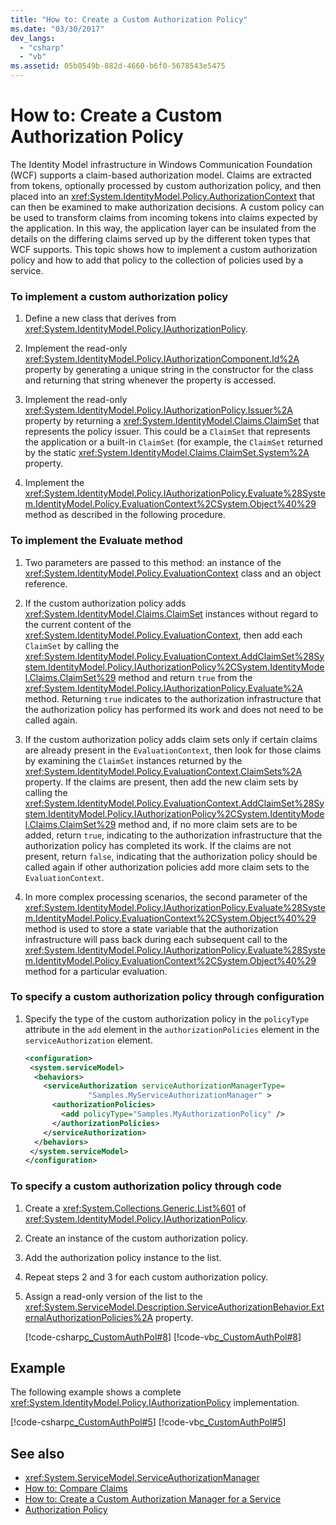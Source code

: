 ```yaml
---
title: "How to: Create a Custom Authorization Policy"
ms.date: "03/30/2017"
dev_langs: 
  - "csharp"
  - "vb"
ms.assetid: 05b0549b-882d-4660-b6f0-5678543e5475
---
```

# How to: Create a Custom Authorization Policy
The Identity Model infrastructure in Windows Communication Foundation (WCF) supports a claim-based authorization model. Claims are extracted from tokens, optionally processed by custom authorization policy, and then placed into an <xref:System.IdentityModel.Policy.AuthorizationContext> that can then be examined to make authorization decisions. A custom policy can be used to transform claims from incoming tokens into claims expected by the application. In this way, the application layer can be insulated from the details on the differing claims served up by the different token types that WCF supports. This topic shows how to implement a custom authorization policy and how to add that policy to the collection of policies used by a service.  
  
### To implement a custom authorization policy  
  
1. Define a new class that derives from <xref:System.IdentityModel.Policy.IAuthorizationPolicy>.  
  
2. Implement the read-only <xref:System.IdentityModel.Policy.IAuthorizationComponent.Id%2A> property by generating a unique string in the constructor for the class and returning that string whenever the property is accessed.  
  
3. Implement the read-only <xref:System.IdentityModel.Policy.IAuthorizationPolicy.Issuer%2A> property by returning a <xref:System.IdentityModel.Claims.ClaimSet> that represents the policy issuer. This could be a `ClaimSet` that represents the application or a built-in `ClaimSet` (for example, the `ClaimSet` returned by the static <xref:System.IdentityModel.Claims.ClaimSet.System%2A> property.  
  
4. Implement the <xref:System.IdentityModel.Policy.IAuthorizationPolicy.Evaluate%28System.IdentityModel.Policy.EvaluationContext%2CSystem.Object%40%29> method as described in the following procedure.  
  
### To implement the Evaluate method  
  
1. Two parameters are passed to this method: an instance of the <xref:System.IdentityModel.Policy.EvaluationContext> class and an object reference.  
  
2. If the custom authorization policy adds <xref:System.IdentityModel.Claims.ClaimSet> instances without regard to the current content of the <xref:System.IdentityModel.Policy.EvaluationContext>, then add each `ClaimSet` by calling the <xref:System.IdentityModel.Policy.EvaluationContext.AddClaimSet%28System.IdentityModel.Policy.IAuthorizationPolicy%2CSystem.IdentityModel.Claims.ClaimSet%29> method and return `true` from the <xref:System.IdentityModel.Policy.IAuthorizationPolicy.Evaluate%2A> method. Returning `true` indicates to the authorization infrastructure that the authorization policy has performed its work and does not need to be called again.  
  
3. If the custom authorization policy adds claim sets only if certain claims are already present in the `EvaluationContext`, then look for those claims by examining the `ClaimSet` instances returned by the <xref:System.IdentityModel.Policy.EvaluationContext.ClaimSets%2A> property. If the claims are present, then add the new claim sets by calling the <xref:System.IdentityModel.Policy.EvaluationContext.AddClaimSet%28System.IdentityModel.Policy.IAuthorizationPolicy%2CSystem.IdentityModel.Claims.ClaimSet%29> method and, if no more claim sets are to be added, return `true`, indicating to the authorization infrastructure that the authorization policy has completed its work. If the claims are not present, return `false`, indicating that the authorization policy should be called again if other authorization policies add more claim sets to the `EvaluationContext`.  
  
4. In more complex processing scenarios, the second parameter of the <xref:System.IdentityModel.Policy.IAuthorizationPolicy.Evaluate%28System.IdentityModel.Policy.EvaluationContext%2CSystem.Object%40%29> method is used to store a state variable that the authorization infrastructure will pass back during each subsequent call to the <xref:System.IdentityModel.Policy.IAuthorizationPolicy.Evaluate%28System.IdentityModel.Policy.EvaluationContext%2CSystem.Object%40%29> method for a particular evaluation.  
  
### To specify a custom authorization policy through configuration  
  
1. Specify the type of the custom authorization policy in the `policyType` attribute in the `add` element in the `authorizationPolicies` element in the `serviceAuthorization` element.  
  
    ```xml  
    <configuration>  
     <system.serviceModel>  
      <behaviors>  
        <serviceAuthorization serviceAuthorizationManagerType=  
                  "Samples.MyServiceAuthorizationManager" >  
          <authorizationPolicies>  
            <add policyType="Samples.MyAuthorizationPolicy" />  
          </authorizationPolicies>  
        </serviceAuthorization>  
      </behaviors>  
     </system.serviceModel>  
    </configuration>  
    ```  
  
### To specify a custom authorization policy through code  
  
1. Create a <xref:System.Collections.Generic.List%601> of <xref:System.IdentityModel.Policy.IAuthorizationPolicy>.  
  
2. Create an instance of the custom authorization policy.  
  
3. Add the authorization policy instance to the list.  
  
4. Repeat steps 2 and 3 for each custom authorization policy.  
  
5. Assign a read-only version of the list to the <xref:System.ServiceModel.Description.ServiceAuthorizationBehavior.ExternalAuthorizationPolicies%2A> property.  
  
     [!code-csharp[c_CustomAuthPol#8](../../../../samples/snippets/csharp/VS_Snippets_CFX/c_customauthpol/cs/c_customauthpol.cs#8)]
     [!code-vb[c_CustomAuthPol#8](../../../../samples/snippets/visualbasic/VS_Snippets_CFX/c_customauthpol/vb/source.vb#8)]  
  
## Example  
 The following example shows a complete <xref:System.IdentityModel.Policy.IAuthorizationPolicy> implementation.  
  
 [!code-csharp[c_CustomAuthPol#5](../../../../samples/snippets/csharp/VS_Snippets_CFX/c_customauthpol/cs/c_customauthpol.cs#5)]
 [!code-vb[c_CustomAuthPol#5](../../../../samples/snippets/visualbasic/VS_Snippets_CFX/c_customauthpol/vb/source.vb#5)]  
  
## See also

- <xref:System.ServiceModel.ServiceAuthorizationManager>
- [How to: Compare Claims](how-to-compare-claims.md)
- [How to: Create a Custom Authorization Manager for a Service](how-to-create-a-custom-authorization-manager-for-a-service.md)
- [Authorization Policy](../samples/authorization-policy.md)
